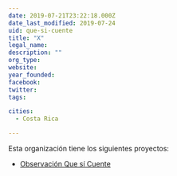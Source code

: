 ```yaml
---
date: 2019-07-21T23:22:18.000Z
date_last_modified: 2019-07-24
uid: que-si-cuente
title: "X"
legal_name: 
description: ""
org_type: 
website: 
year_founded: 
facebook: 
twitter: 
tags:

cities: 
  - Costa Rica

---
```


Esta organización tiene los siguientes proyectos:

- [Observación Que sí Cuente](/i/que-si-cuente.html)
